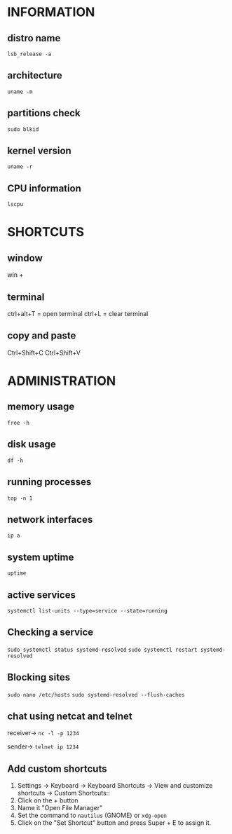 # INFORMATION
## distro name
`lsb_release -a`

## architecture
`uname -m`

## partitions check
`sudo blkid`

## kernel version
`uname -r`

## CPU information
`lscpu`


# SHORTCUTS
## window
win + <arrow>

## terminal
ctrl+alt+T = open terminal
ctrl+L = clear terminal

## copy and paste
Ctrl+Shift+C
Ctrl+Shift+V

# ADMINISTRATION
## memory usage
`free -h`

## disk usage
`df -h`

## running processes
`top -n 1`

## network interfaces
`ip a`

## system uptime
`uptime`

## active services
`systemctl list-units --type=service --state=running`

## Checking a service
`sudo systemctl status systemd-resolved`
`sudo systemctl restart systemd-resolved`

## Blocking sites
`sudo nano /etc/hosts`
`sudo systemd-resolved --flush-caches`

## chat using netcat and telnet
receiver-> `nc -l -p 1234`

sender-> `telnet ip 1234`

## Add custom shortcuts
1. Settings -> Keyboard -> Keyboard Shortcuts -> View and customize shortcuts -> Custom Shortcuts::
2. Click on the + button
3. Name it "Open File Manager"
4. Set the command to `nautilus` (GNOME) or `xdg-open`
5. Click on the "Set Shortcut" button and press Super + E to assign it.
